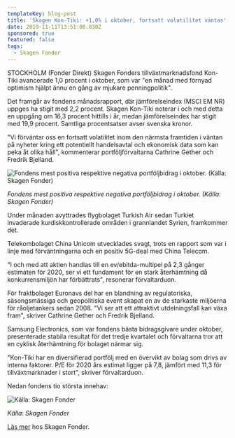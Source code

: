 ```yaml
---
templateKey: blog-post
title: 'Skagen Kon-Tiki: +1,0% i oktober, fortsatt volatilitet väntas'
date: 2019-11-11T13:51:00.838Z
sponsored: true
featured: false
tags:
  - Skagen Fonder
---
```



STOCKHOLM (Fonder Direkt) Skagen Fonders tillväxtmarknadsfond Kon-Tiki avancerade 1,0 procent i oktober, som var "en månad med förnyad optimism hjälpt ännu en gång av mjukare penningpolitik".



Det framgår av fondens månadsrapport, där jämförelseindex (MSCI EM NR) uppges ha stigit med 2,2 procent. Skagen Kon-Tiki noterar i och med detta en uppgång om 16,3 procent hittills i år, medan jämförelseindex har stigit med 19,9 procent. Samtliga procentsatser avser svenska kronor.



"Vi förväntar oss en fortsatt volatilitet inom den närmsta framtiden i väntan på nyheter kring ett potentiellt handelsavtal och ekonomisk data som kan peka åt olika håll", kommenterar portföljförvaltarna Cathrine Gether och Fredrik Bjelland.

![Fondens mest positiva respektive negativa portföljbidrag i oktober. (Källa: Skagen Fonder)](/img/tiki1.png "Fondens mest positiva respektive negativa portföljbidrag i oktober. (Källa: Skagen Fonder)")

_Fondens mest positiva respektive negativa portföljbidrag i oktober. (Källa: Skagen Fonder)_

Under månaden avyttrades flygbolaget Turkish Air sedan Turkiet invaderade kurdiskkontrollerade områden i grannlandet Syrien, framkommer det.



Telekombolaget China Unicom utvecklades svagt, trots en rapport som var i linje med förväntningarna och en positiv 5G-deal med China Telecom.



"I och med att aktien handlas till en ev/ebitda-multipel på 2,3 gånger estimaten för 2020, ser vi ett fundament för en stark återhämtning då konkurrensmiljön har förbättrats", resonerar förvaltarduon.



För fraktbolaget Euronavs del har en blandning av regulatoriska, säsongsmässiga och geopolitiska event skapat en av de starkaste miljöerna för råoljetankers sedan 2008. "Vi ser att ett attraktivt utdelningsfall kan växa fram", skriver Cathrine Gether och Fredrik Bjelland.



Samsung Electronics, som var fondens bästa bidragsgivare under oktober, presenterade stabila resultat för det tredje kvartalet och förvaltarna tror att en cyklisk återhämtning för bolaget närmar sig.



"Kon-Tiki har en diversifierad portfölj med en övervikt av bolag som drivs av interna faktorer. P/E för 2020 års estimat ligger på 7,8, jämfört med 11,3 för tillväxtmarknader i stort", skriver förvaltarduon.



Nedan fondens tio största innehav:

![Källa: Skagen Fonder](/img/tiki2.jpg "Källa: Skagen Fonder")

_Källa: Skagen Fonder_



[Läs mer](https://www.skagenfonder.se/) hos Skagen Fonder.
